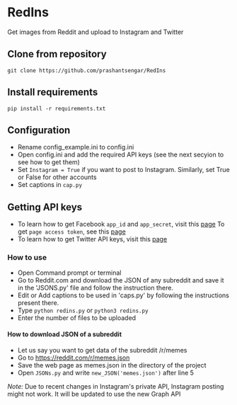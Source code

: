 # RedIns
Get images from Reddit and upload to Instagram and Twitter


## Clone from repository
`git clone https://github.com/prashantsengar/RedIns`

## Install requirements
`pip install -r requirements.txt`


## Configuration
- Rename config_example.ini to config.ini
- Open config.ini and add the required API keys (see the next secyion to see how to get them) 
- Set `Instagram = True` if you want to post to Instagram. Similarly, set True or False for other accounts
- Set captions in `cap.py`

## Getting API keys
- To learn how to get Facebook `app_id` and `app_secret`, visit this [page](https://theonetechnologies.com/blog/post/how-to-get-facebook-application-id-and-secret-key)
To get `page access token`, see this [page](https://elfsight.com/blog/2017/10/how-to-get-facebook-access-token/)
- To learn how to get Twitter API keys, visit this [page](https://themepacific.com/how-to-generate-api-key-consumer-token-access-key-for-twitter-oauth/994/)

### How to use
- Open Command prompt or terminal
- Go to Reddit.com and download the JSON of any subreddit and save it in the 'JSONS.py' file and follow the instruction there.
- Edit or Add captions to be used in 'caps.py' by following the instructions present there.
- Type `python redins.py` or `python3 redins.py`
- Enter the number of files to be uploaded

#### How to download JSON of a subreddit
- Let us say you want to get data of the subreddit /r/memes
- Go to https://reddit.com/r/memes.json
- Save the web page as memes.json in the directory of the project
- Open `JSONs.py` and write `new_JSON('memes.json')` after line 5

*Note:* Due to recent changes in Instagram's private API, Instagram posting might not work. It will be updated to use the new Graph API
